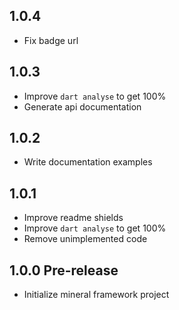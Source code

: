 ## 1.0.4
- Fix badge url

## 1.0.3
- Improve `dart analyse` to get 100%
- Generate api documentation

## 1.0.2
- Write documentation examples

## 1.0.1
- Improve readme shields
- Improve `dart analyse` to get 100%
- Remove unimplemented code

## 1.0.0 Pre-release
- Initialize mineral framework project
